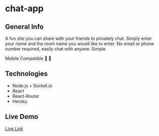 # chat-app

## General Info

A fun site you can share with your friends to privately chat. Simply enter your name and the room name you would like to enter. No email or phone number required, easily chat with anyone. Simple.

Mobile Compatible 📱 🚀

## Technologies

- Node.js + Socket.io
- React
- React-Router
- Heroku

## Live Demo

[Live Link](https://chat-app-f704b.web.app)
